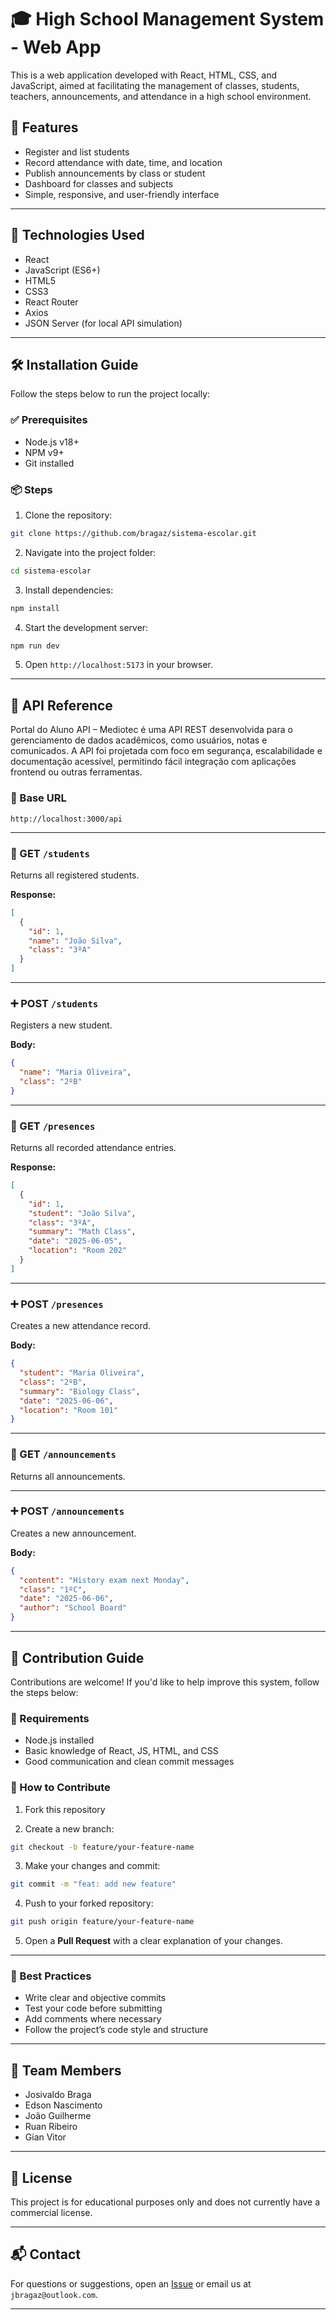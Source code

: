 
# 🎓 High School Management System - Web App

This is a web application developed with React, HTML, CSS, and JavaScript, aimed at facilitating the management of classes, students, teachers, announcements, and attendance in a high school environment.

## 📌 Features

* Register and list students
* Record attendance with date, time, and location
* Publish announcements by class or student
* Dashboard for classes and subjects
* Simple, responsive, and user-friendly interface

---

## 🚀 Technologies Used

* React
* JavaScript (ES6+)
* HTML5
* CSS3
* React Router
* Axios
* JSON Server (for local API simulation)

---

## 🛠️ Installation Guide

Follow the steps below to run the project locally:

### ✅ Prerequisites

* Node.js v18+
* NPM v9+
* Git installed

### 📦 Steps

1. Clone the repository:

```bash
git clone https://github.com/bragaz/sistema-escolar.git
```

2. Navigate into the project folder:

```bash
cd sistema-escolar
```

3. Install dependencies:

```bash
npm install
```

4. Start the development server:

```bash
npm run dev
```

5. Open `http://localhost:5173` in your browser.

---

## 🔌 API Reference

Portal do Aluno API – Mediotec é uma API REST desenvolvida para o gerenciamento de dados acadêmicos, como usuários, notas e comunicados. A API foi projetada com foco em segurança, escalabilidade e documentação acessível, permitindo fácil integração com aplicações frontend ou outras ferramentas.

### 🔹 Base URL

```
http://localhost:3000/api
```

---

### 📄 GET `/students`

Returns all registered students.

**Response:**

```json
[
  {
    "id": 1,
    "name": "João Silva",
    "class": "3ºA"
  }
]
```

---

### ➕ POST `/students`

Registers a new student.

**Body:**

```json
{
  "name": "Maria Oliveira",
  "class": "2ºB"
}
```

---

### 📄 GET `/presences`

Returns all recorded attendance entries.

**Response:**

```json
[
  {
    "id": 1,
    "student": "João Silva",
    "class": "3ºA",
    "summary": "Math Class",
    "date": "2025-06-05",
    "location": "Room 202"
  }
]
```

---

### ➕ POST `/presences`

Creates a new attendance record.

**Body:**

```json
{
  "student": "Maria Oliveira",
  "class": "2ºB",
  "summary": "Biology Class",
  "date": "2025-06-06",
  "location": "Room 101"
}
```

---

### 📄 GET `/announcements`

Returns all announcements.

---

### ➕ POST `/announcements`

Creates a new announcement.

**Body:**

```json
{
  "content": "History exam next Monday",
  "class": "1ºC",
  "date": "2025-06-06",
  "author": "School Board"
}
```

---

## 🤝 Contribution Guide

Contributions are welcome! If you'd like to help improve this system, follow the steps below:

### 📌 Requirements

* Node.js installed
* Basic knowledge of React, JS, HTML, and CSS
* Good communication and clean commit messages

### 🚀 How to Contribute

1. Fork this repository

2. Create a new branch:

```bash
git checkout -b feature/your-feature-name
```

3. Make your changes and commit:

```bash
git commit -m "feat: add new feature"
```

4. Push to your forked repository:

```bash
git push origin feature/your-feature-name
```

5. Open a **Pull Request** with a clear explanation of your changes.

---

### 🧹 Best Practices

* Write clear and objective commits
* Test your code before submitting
* Add comments where necessary
* Follow the project’s code style and structure

---

## 👥 Team Members

* Josivaldo Braga
* Edson Nascimento
* João Guilherme
* Ruan Ribeiro
* Gian Vitor

---

## 📄 License

This project is for educational purposes only and does not currently have a commercial license.

---

## 📬 Contact

For questions or suggestions, open an [Issue](https://github.com/bragaz/sistema-escolar/issues) or email us at `jbragaz@outlook.com`.

---
